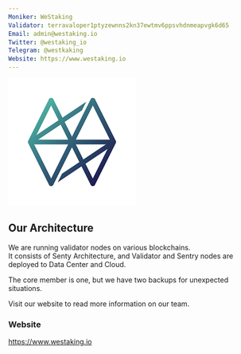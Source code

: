 ```yaml
---
Moniker: WeStaking
Validator: terravaloper1ptyzewnns2kn37ewtmv6ppsvhdnmeapvgk6d65
Email: admin@westaking.io
Twitter: @westaking_io
Telegram: @westkaking
Website: https://www.westaking.io
---
```


![westaking](westaking.png)


## Our Architecture

We are running validator nodes on various blockchains.<br>
It consists of Senty Architecture, and Validator and Sentry nodes are deployed to Data Center and Cloud.

The core member is one, but we have two backups for unexpected situations.

Visit our website to read more information on our team.

### Website

https://www.westaking.io

